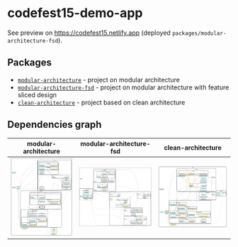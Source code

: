 # codefest15-demo-app

See preview on https://codefest15.netlify.app (deployed `packages/modular-architecture-fsd`).

## Packages

- [`modular-architecture`](./packages/modular-architecture/) - project on modular architecture
- [`modular-architecture-fsd`](./packages/modular-architecture-fsd/) - project on modular architecture with feature sliced design
- [`clean-architecture`](./packages/clean-architecture/) - project based on clean architecture

## Dependencies graph

| modular-architecture 	| modular-architecture-fsd 	| clean-architecture 	|
|---	|---	|---	|
| ![Dependency Graph](./packages/modular-architecture/dependency-graph.svg) 	| ![Dependency Graph](./packages/modular-architecture-fsd/dependency-graph.svg) 	| ![Dependency Graph](./packages/clean-architecture/dependency-graph.svg) 	|

